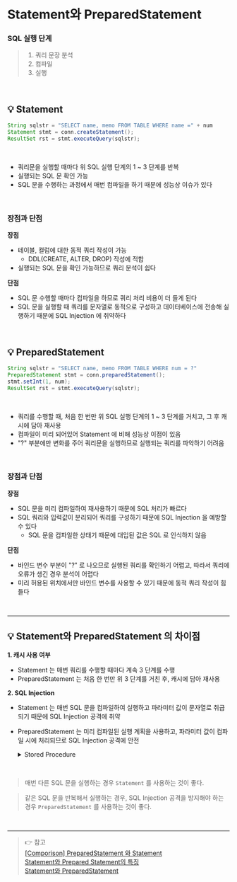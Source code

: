 # Statement와 PreparedStatement

### SQL 실행 단계

> 1. 쿼리 문장 분석
> 2. 컴파일
> 3. 실행

<br>

## 💡 Statement

```JAVA
String sqlstr = "SELECT name, memo FROM TABLE WHERE name =" + num
Statement stmt = conn.createStatement();
ResultSet rst = stmt.executeQuery(sqlstr);
```

<br>

- 쿼리문을 실행할 때마다 위 SQL 실행 단계의 1 ~ 3 단계를 반복
- 실행되는 SQL 문 확인 가능
- SQL 문을 수행하는 과정에서 매번 컴파일을 하기 때문에 성능상 이슈가 있다

<br>

### 장점과 단점

**장점**<br>
- 테이블, 컬럼에 대한 동적 쿼리 작성이 가능
  - DDL(CREATE, ALTER, DROP) 작성에 적합
- 실행되는 SQL 문을 확인 가능하므로 쿼리 분석이 쉽다

**단점**<br>
- SQL 문 수행할 때마다 컴파일을 하므로 쿼리 처리 비용이 더 들게 된다
- SQL 문을 실행할 때 쿼리를 문자열로 동적으로 구성하고 데이터베이스에 전송해 실행하기 때문에 SQL Injection 에 취약하다

<br>

## 💡 PreparedStatement

```JAVA
String sqlstr = "SELECT name, memo FROM TABLE WHERE num = ?"
PreparedStatement stmt = conn.preparedStatement();
stmt.setInt(1, num);
ResultSet rst = stmt.executeQuery(sqlstr);
```

<br>

- 쿼리를 수행할 때, 처음 한 번만 위 SQL 실행 단계의 1 ~ 3 단계를 거치고, 그 후 캐시에 담아 재사용
- 컴파일이 미리 되어있어 Statement 에 비해 성능상 이점이 있음
- "?" 부분에만 변화를 주어 쿼리문을 실행하므로 실행되는 쿼리를 파악하기 어려움

<br>

### 장점과 단점

**장점**<br>
- SQL 문을 미리 컴파일하여 재사용하기 때문에 SQL 처리가 빠르다
- SQL 쿼리와 입력값이 분리되어 쿼리를 구성하기 때문에 SQL Injection 을 예방할 수 있다
  - SQL 문을 컴파일한 상태기 때문에 대입된 값은 SQL 로 인식하지 않음

**단점**<br>
- 바인드 변수 부분이 "?" 로 나오므로 실행된 쿼리를 확인하기 어렵고, 따라서 쿼리에 오류가 생긴 경우 분석이 어렵다
- 미리 허용된 위치에서만 바인드 변수를 사용할 수 있기 때문에 동적 쿼리 작성이 힘들다

<br>

- - -

## 💡 Statement와 PreparedStatement 의 차이점

**1. 캐시 사용 여부**
  - Statement 는 매번 쿼리를 수행할 때마다 계속 3 단계를 수행
  - PreparedStatement 는 처음 한 번만 위 3 단계를 거친 후, 캐시에 담아 재사용

**2. SQL Injection**
- Statement 는 매번 SQL 문을 컴파일하여 실행하고 파라미터 값이 문자열로 취급되기 때문에 SQL Injection 공격에 취약
- PreparedStatement 는 미리 컴파일된 실행 계획을 사용하고, 파라미터 값이 컴파일 시에 처리되므로 SQL Injection 공격에 안전

    <details>
    <summary>Stored Procedure</summary>
    <br>

    `Stored Procedure` 는 미리 정의된 프로시저를 실행하는 방법이다. SQL 서버에 저장된 프로시저를 호출해 데이터베이스 서버에서 프로시저를 컴파일하고 실행하기 때문에 SQL Injection 공격을 방지할 수 있다.
    </details>

<br>

> 매번 다른 SQL 문을 실행하는 경우 `Statement` 를 사용하는 것이 좋다.

> 같은 SQL 문을 반복해서 실행하는 경우, SQL Injection 공격을 방지해야 하는 경우 `PreparedStatement` 를 사용하는 것이 좋다.

<br>

- - -
> 👉 참고<br>
> [[Comporison] PreparedStatement 와 Statement](https://devbox.tistory.com/133) <br>
> [Statement와 Prepared Statement의 특징](https://iksflow.tistory.com/127) <br>
> [Statement와 PreparedStatement](https://insight-bgh.tistory.com/494)
